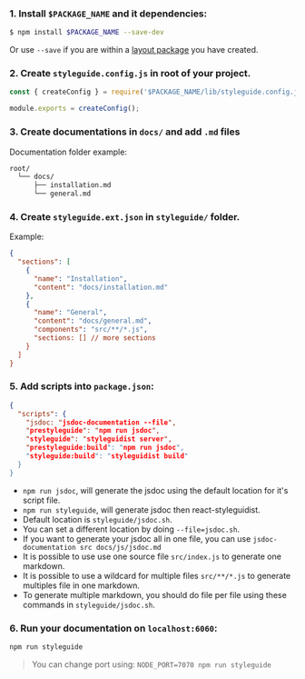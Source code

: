### 1. Install `$PACKAGE_NAME` and it dependencies:
       
```bash static
$ npm install $PACKAGE_NAME --save-dev
```

Or use `--save` if you are within a [layout package](#layout-package) you have created.

### 2. Create `styleguide.config.js` in root of your project.

```js static
const { createConfig } = require('$PACKAGE_NAME/lib/styleguide.config.js');

module.exports = createConfig();

```

### 3. Create documentations in `docs/` and add `.md` files

Documentation folder example:
```bash static
root/
  └── docs/
      ├── installation.md
      └── general.md
```

### 4. Create `styleguide.ext.json` in `styleguide/` folder.

Example:

```json static
{
  "sections": [
    {
      "name": "Installation",
      "content": "docs/installation.md"
    },
    {
      "name": "General",
      "content": "docs/general.md",
      "components": "src/**/*.js",
      "sections: [] // more sections
    }
  ]
}

```

### 5. Add scripts into `package.json`:

```json static
{
  "scripts": {
    "jsdoc: "jsdoc-documentation --file",
    "prestyleguide": "npm run jsdoc",
    "styleguide": "styleguidist server",
    "prestyleguide:build": "npm run jsdoc",
    "styleguide:build": "styleguidist build"
  }
}
```

- `npm run jsdoc`, will generate the jsdoc using the default location for it's script file.
- `npm run styleguide`, will generate jsdoc then react-styleguidist.
- Default location is `styleguide/jsdoc.sh`.
- You can set a different location by doing `--file=jsdoc.sh`.
- If you want to generate your jsdoc all in one file, you can use `jsdoc-documentation src docs/js/jsdoc.md`
- It is possible to use use one source file `src/index.js` to generate one markdown.
- It is possible to use a wildcard for multiple files `src/**/*.js` to generate multiples file in one markdown.
- To generate multiple markdown, you should do file per file using these commands in `styleguide/jsdoc.sh`.

### 6. Run your documentation on `localhost:6060`:

```bash static
npm run styleguide
```

> You can change port using: `NODE_PORT=7070 npm run styleguide`
